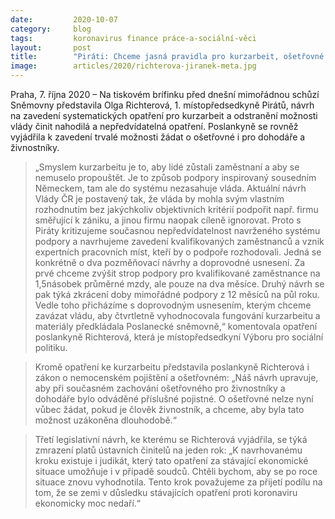 ```yaml
---
date:         2020-10-07
category:     blog
tags:         koronavirus finance práce-a-sociální-věci
layout:       post
title:        "Piráti: Chceme jasná pravidla pro kurzarbeit, ošetřovné pro živnostníky a dohodáře i v druhé vlně a zmrazení platů politiků a soudců"
image:        articles/2020/richterova-jiranek-meta.jpg
---
```


 

Praha, 7. října 2020 – Na tiskovém brífinku před dnešní mimořádnou schůzí Sněmovny představila Olga Richterová, 1. místopředsedkyně Pirátů, návrh na zavedení systematických opatření pro kurzarbeit a odstranění možnosti vlády činit nahodilá a nepředvídatelná opatření. Poslankyně se rovněž vyjádřila k zavedení trvalé možnosti žádat o ošetřovné i pro dohodáře a živnostníky.

> „Smyslem kurzarbeitu je to, aby lidé zůstali zaměstnaní a aby se nemuselo propouštět. Je to způsob podpory inspirovaný sousedním Německem, tam ale do systému nezasahuje vláda. Aktuální návrh Vlády ČR je postavený tak, že vláda by mohla svým vlastním rozhodnutím bez jakýchkoliv objektivních kritérií podpořit např. firmu směřující k zániku, a jinou firmu naopak cíleně ignorovat. Proto s Piráty kritizujeme současnou nepředvídatelnost navrženého systému podpory a navrhujeme zavedení kvalifikovaných zaměstnanců a vznik expertních pracovních míst, kteří by o podpoře rozhodovali. Jedná se konkrétně o dva pozměňovací návrhy a doprovodné usnesení. Za prvé chceme zvýšit strop podpory pro kvalifikované zaměstnance na 1,5násobek průměrné mzdy, ale pouze na dva měsíce. Druhý návrh se pak týká zkrácení doby mimořádné podpory z 12 měsíců na půl roku. Vedle toho přicházíme s doprovodným usnesením, kterým chceme zavázat vládu, aby čtvrtletně vyhodnocovala fungování kurzarbeitu a materiály předkládala Poslanecké sněmovně,“ komentovala opatření poslankyně Richterová, která je místopředsedkyní Výboru pro sociální politiku.

> Kromě opatření ke kurzarbeitu představila poslankyně Richterová i zákon o nemocenském pojištění a ošetřovném: „Náš návrh upravuje, aby při současném zachování ošetřovného pro živnostníky a dohodáře bylo odváděné příslušné pojistné. O ošetřovné nelze nyní vůbec žádat, pokud je člověk živnostník, a chceme, aby byla tato možnost uzákoněna dlouhodobě.“

> Třetí legislativní návrh, ke kterému se Richterová vyjádřila, se týká zmrazení platů ústavních činitelů na jeden rok: „K navrhovanému kroku existuje i judikát, který tato opatření za stávající ekonomické situace umožňuje i v případě soudců. Chtěli bychom, aby se po roce situace znovu vyhodnotila. Tento krok považujeme za přijetí podílu na tom, že se zemi v důsledku stávajících opatření proti koronaviru ekonomicky moc nedaří.“
